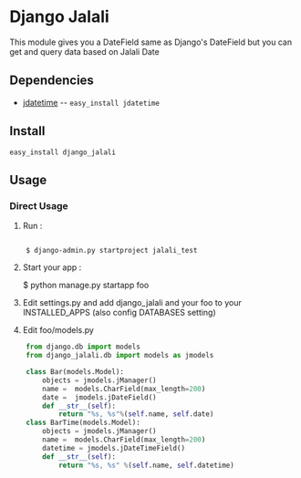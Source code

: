 Django Jalali
=============
This module gives you a DateField same as Django's DateField but you can get and query data based on Jalali Date

Dependencies
------------
* [jdatetime](http://pypi.python.org/pypi/jdatetime/) -- `easy_install jdatetime`

Install
-------

    easy_install django_jalali

Usage
-----

### Direct Usage

1. Run : 
```

    $ django-admin.py startproject jalali_test
```

2. Start your app :

    $ python manage.py startapp foo

3. Edit settings.py and add django_jalali and your foo to your INSTALLED_APPS (also config DATABASES setting)

4. Edit foo/models.py 

```python
    from django.db import models                                                                                                                          
    from django_jalali.db import models as jmodels

    class Bar(models.Model):
        objects = jmodels.jManager()
        name =  models.CharField(max_length=200)
        date =  jmodels.jDateField()
        def __str__(self):
            return "%s, %s"%(self.name, self.date)
    class BarTime(models.Model):
        objects = jmodels.jManager()
        name =  models.CharField(max_length=200)
        datetime = jmodels.jDateTimeField()
        def __str__(self):
            return "%s, %s" %(self.name, self.datetime)
```
